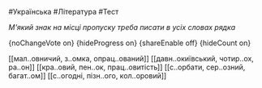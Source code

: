 #Українська #Література #Тест

*М'який знак на місці пропуску треба писати в усіх словах рядка*

{noChangeVote on}
{hideProgress on}
{shareEnable off}
{hideCount on}

[[мал..овничий, з..омка, опрац..ований]]
[[давн..окиївський, чотир..ох, ра..он]]
[[кра..овий, пен..ок, прац..овитість]]
[[с..орбати, сер..озний, багат..ом]]
[[с..огодні, пізн..ого, кол..оровий]]
